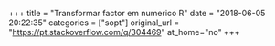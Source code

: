 +++
title = "Transformar factor em numerico R"
date = "2018-06-05 20:22:35"
categories = ["sopt"]
original_url = "https://pt.stackoverflow.com/q/304469"
at_home="no"
+++

